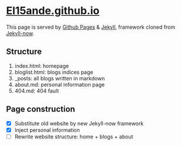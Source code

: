 # [El15ande.github.io](https://el15ande.github.io/)
This page is served by [Github Pages](https://pages.github.com/) & [Jekyll](https://jekyllrb.com/), framework cloned from [Jekyll-now](https://github.com/barryclark/jekyll-now).

## Structure
1. index.html: homepage
2. bloglist.html: blogs indices page
3. _posts: all blogs written in markdown
4. about.md: personal information page
5. 404.md: 404 fault

## Page construction
- [x] Substitute old website by new Jekyll-now framework
- [x] Inject personal information
- [ ] Rewrite website structure: home + blogs + about